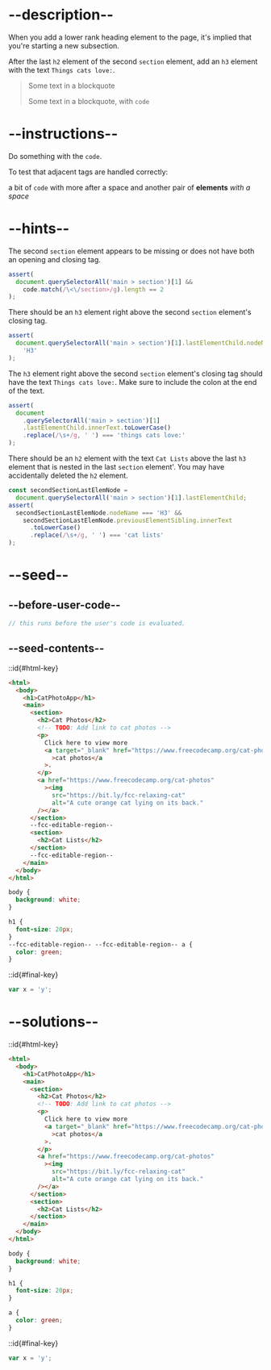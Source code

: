 # --description--

When you add a lower rank heading element to the page, it's implied that you're starting a new subsection.

After the last <code>h2</code> element of the second `section` element, add an `h3` element with the text `Things cats love:`.

<blockquote>
  <p>Some text in a blockquote</p>
  <p>
    Some text in a blockquote, with <code>code</code>
  </p>
</blockquote>

# --instructions--

Do something with the `code`.

To test that adjacent tags are handled correctly:

a bit of <code>code</code> <tag>with more after a space</tag> and another pair of <strong>elements</strong> <em>with a space</em>

# --hints--

The second `section` element appears to be missing or does not have both an opening and closing tag.

```js
assert(
  document.querySelectorAll('main > section')[1] &&
    code.match(/\<\/section>/g).length == 2
);
```

There should be an `h3` element right above the second `section` element's closing tag.

```js
assert(
  document.querySelectorAll('main > section')[1].lastElementChild.nodeName ===
    'H3'
);
```

The `h3` element right above the second `section` element's closing tag should have the text `Things cats love:`. Make sure to include the colon at the end of the text.

```js
assert(
  document
    .querySelectorAll('main > section')[1]
    .lastElementChild.innerText.toLowerCase()
    .replace(/\s+/g, ' ') === 'things cats love:'
);
```

There should be an `h2` element with the text `Cat Lists` above the last `h3` element that is nested in the last `section` element'. You may have accidentally deleted the `h2` element.

```js
const secondSectionLastElemNode =
  document.querySelectorAll('main > section')[1].lastElementChild;
assert(
  secondSectionLastElemNode.nodeName === 'H3' &&
    secondSectionLastElemNode.previousElementSibling.innerText
      .toLowerCase()
      .replace(/\s+/g, ' ') === 'cat lists'
);
```

# --seed--

## --before-user-code--

```js
// this runs before the user's code is evaluated.
```

## --seed-contents--

::id{#html-key}

```html
<html>
  <body>
    <h1>CatPhotoApp</h1>
    <main>
      <section>
        <h2>Cat Photos</h2>
        <!-- TODO: Add link to cat photos -->
        <p>
          Click here to view more
          <a target="_blank" href="https://www.freecodecamp.org/cat-photos"
            >cat photos</a
          >.
        </p>
        <a href="https://www.freecodecamp.org/cat-photos"
          ><img
            src="https://bit.ly/fcc-relaxing-cat"
            alt="A cute orange cat lying on its back."
        /></a>
      </section>
      --fcc-editable-region--
      <section>
        <h2>Cat Lists</h2>
      </section>
      --fcc-editable-region--
    </main>
  </body>
</html>
```

```css
body {
  background: white;
}

h1 {
  font-size: 20px;
}
--fcc-editable-region-- --fcc-editable-region-- a {
  color: green;
}
```

::id{#final-key}

```js
var x = 'y';
```

# --solutions--

::id{#html-key}

```html
<html>
  <body>
    <h1>CatPhotoApp</h1>
    <main>
      <section>
        <h2>Cat Photos</h2>
        <!-- TODO: Add link to cat photos -->
        <p>
          Click here to view more
          <a target="_blank" href="https://www.freecodecamp.org/cat-photos"
            >cat photos</a
          >.
        </p>
        <a href="https://www.freecodecamp.org/cat-photos"
          ><img
            src="https://bit.ly/fcc-relaxing-cat"
            alt="A cute orange cat lying on its back."
        /></a>
      </section>
      <section>
        <h2>Cat Lists</h2>
      </section>
    </main>
  </body>
</html>
```

```css
body {
  background: white;
}

h1 {
  font-size: 20px;
}

a {
  color: green;
}
```

::id{#final-key}

```js
var x = 'y';
```
